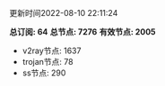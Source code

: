 更新时间2022-08-10 22:11:24

**总订阅: 64**
**总节点: 7276**
**有效节点: 2005**
- v2ray节点: 1637
- trojan节点: 78
- ss节点: 290

